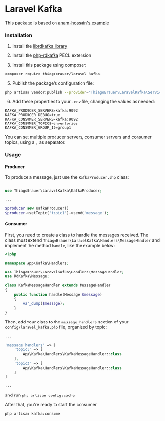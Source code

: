 # Laravel Kafka

This package is based on [anam-hossain's example](https://engineering.carsguide.com.au/laravel-pub-sub-messaging-with-apache-kafka-3b27ed1ee5e8)

### Installation

1. Install the [librdkafka library](https://github.com/edenhill/librdkafka)

2. Install the [php-rdkafka](https://github.com/arnaud-lb/php-rdkafka) PECL extension

4. Install this package using composer:

```bash
composer require thiagobrauer/laravel-kafka
```
5. Publish the package's configuration file:

```bash
php artisan vendor:publish --provider="ThiagoBrauer\LaravelKafka\ServiceProvider"
```
6. Add these properties to your `.env` file, changing the values as needed:
```
KAFKA_PRODUCER_SERVERS=kafka:9092
KAFKA_PRODUCER_DEBUG=true
KAFKA_CONSUMER_SERVERS=kafka:9092
KAFKA_CONSUMER_TOPICS=inventories
KAFKA_CONSUMER_GROUP_ID=group1
```
You can set multiple producer servers, consumer servers and consumer topics, using a `,` as separator.

### Usage

#### Producer

To produce a message, just use the `KafkaProducer.php` class:

```php

use ThiagoBrauer\LaravelKafka\KafkaProducer;

...

$producer new KafkaProducer()
$producer->setTopic('topic1')->send('message');
```

#### Consumer

First, you need to create a class to handle the messages received. The class must extend `ThiagoBrauer\LaravelKafka\Handlers\MessageHandler` and implement the method `handle`, like the example below:

```php
<?php

namespace App\Kafka\Handlers;

use ThiagoBrauer\LaravelKafka\Handlers\MessageHandler;
use RdKafka\Message;

class KafkaMessageHandler extends MessageHandler
{
    public function handle(Message $message)
    {
        var_dump($message);
    }
}

```
Then, add your class to the `message_handlers` section of your `config/laravel_kafka.php` file, organized by topic:

```php
...

'message_handlers' => [
    'topic1' => [
        App\Kafka\Handlers\KafkaMessageHandler::class   
    ],
    'topic2' => [
        App\Kafka\Handlers\KafkaMessageHandler::class   
    ]        
]

...

```
and run `php artisan config:cache`

After that, you're ready to start the consumer
```
php artisan kafka:consume
```

